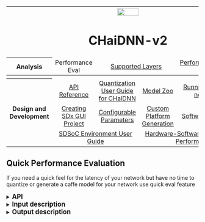 <table style="width:100%">
<tr>
<th width="100%" colspan="6"><img src="https://www.xilinx.com/content/dam/xilinx/imgs/press/media-kits/corporate/xilinx-logo.png" width="30%"/><h1>CHaiDNN-v2</h2>
</th>
</tr>
  <tr>
    <th rowspan="2" width="17%">Analysis</th>
   </tr>
<tr>
	<td width="40%" align="center" >Performance Eval</td>
	<td width="40%" align="center" colspan="2"><a href="../docs/SUPPORTED_LAYERS.md">Supported Layers</a></td>
	<td width="50%" align="center" ><a href="../docs/PERFORMANCE_SNAPSHOT.md">Performance/Resource Utilization</a></td>

</tr>
<tr></tr>
    <tr></tr>
  <tr><th colspan="6"></th></tr>

  <tr></tr>
  <tr>
     <th rowspan="7" width="17%">Design and Development</th>
   </tr>

<tr>
	<td  align="center"><a href="../docs/API.md">API Reference</a></td>
	<td  align="center"><a href="../docs/QUANTIZATION.md">Quantization User Guide for CHaiDNN</a></td>
	<td  align="center"><a href="../docs/MODELZOO.md">Model Zoo</a></td>
	<td  align="center"><a href="../docs/RUN_NEW_NETWORK.md">Running Interface on new Network</a></td>
</tr>
  <tr></tr>
<tr>
	<td  align="center"><a href="../docs/BUILD_USING_SDX_GUI.md">Creating SDx GUI Project</a></td>
	<td  align="center"><a href="../docs/CONFIGURABLE_PARAMS.md">Configurable Parameters</a></td>
	<td  align="center"><a href="../docs/CUSTOM_PLATFORM_GEN.md">Custom Platform Generation</a></td>
	<td  align="center"><a href="../docs/SOFTWARE_LAYER_PLUGIN.md">Software Layer Plugin</a></td>
</tr>
  <tr></tr>
<tr>
	<td  align="center" colspan="2"><a href="https://www.xilinx.com/support/documentation/sw_manuals/xilinx2017_4/ug1027-sdsoc-user-guide.pdf">SDSoC Environment User Guide</a></td>
	<td  align="center" colspan="2"><a href="../docs/HW_SW_PARTITIONING.md">Hardware-Software Partioning for Performance</a></td>

</tr>  
</table>


## Quick Performance Evaluation
If you need a quick feel for the latency of your network but have no time to quantize or generate a caffe model for your network use quick eval feature 
<details>
<summary><big><strong>API</strong></big></summary>

</details>

<details>
<summary><big><strong>Input description</strong></big></summary>

</details>

<details>
<summary><big><strong>Output description</strong></big></summary>

</details>




